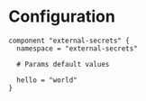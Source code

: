 # Configuration

```hcl
component "external-secrets" {
  namespace = "external-secrets"

  # Params default values

  hello = "world"
}
```
